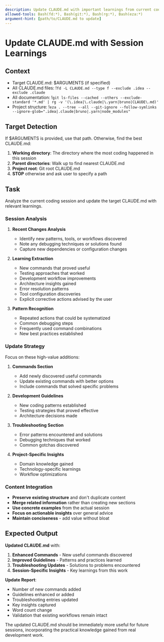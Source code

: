 ```yaml
---
description: Update CLAUDE.md with important learnings from current coding session
allowed-tools: Bash(fd:*), Bash(git:*), Bash(rg:*), Bash(eza:*)
argument-hint: [path/to/CLAUDE.md to update]
---
```


# Update CLAUDE.md with Session Learnings

## Context

- Target CLAUDE.md: $ARGUMENTS (if specified)
- All CLAUDE.md files: !`fd -L CLAUDE.md --type f --exclude .idea --exclude .claude`
- All documentation: !`git ls-files --cached --others --exclude-standard '*.md' | rg -v '(\.idea|\.claude|\.yarn|bruno|CLAUDE\.md)'`
- Project structure: !`eza . --tree --all --git-ignore --follow-symlinks --ignore-glob=".idea|.claude|bruno|.yarn|node_modules"`

## Target Detection

If $ARGUMENTS is provided, use that path. Otherwise, find the best CLAUDE.md:

1. **Working directory**: The directory where the most coding happened in this session
2. **Parent directories**: Walk up to find nearest CLAUDE.md
3. **Project root**: Git root CLAUDE.md
4. **STOP** otherwise and ask user to specify a path

## Task

Analyze the current coding session and update the target CLAUDE.md with relevant learnings.

### Session Analysis

1. **Recent Changes Analysis**
   - Identify new patterns, tools, or workflows discovered
   - Note any debugging techniques or solutions found
   - Capture new dependencies or configuration changes

2. **Learning Extraction**
   - New commands that proved useful
   - Testing approaches that worked
   - Development workflow improvements
   - Architecture insights gained
   - Error resolution patterns
   - Tool configuration discoveries
   - Explicit corrective actions advised by the user

3. **Pattern Recognition**
   - Repeated actions that could be systematized
   - Common debugging steps
   - Frequently used command combinations
   - New best practices established

### Update Strategy

Focus on these high-value additions:

1. **Commands Section**
   - Add newly discovered useful commands
   - Update existing commands with better options
   - Include commands that solved specific problems

2. **Development Guidelines**
   - New coding patterns established
   - Testing strategies that proved effective
   - Architecture decisions made

3. **Troubleshooting Section**
   - Error patterns encountered and solutions
   - Debugging techniques that worked
   - Common gotchas discovered

4. **Project-Specific Insights**
   - Domain knowledge gained
   - Technology-specific learnings
   - Workflow optimizations

### Content Integration

- **Preserve existing structure** and don't duplicate content
- **Merge related information** rather than creating new sections
- **Use concrete examples** from the actual session
- **Focus on actionable insights** over general advice
- **Maintain conciseness** - add value without bloat

## Expected Output

**Updated CLAUDE.md** with:

1. **Enhanced Commands** - New useful commands discovered
2. **Improved Guidelines** - Patterns and practices learned
3. **Troubleshooting Updates** - Solutions to problems encountered
4. **Session-Specific Insights** - Key learnings from this work

**Update Report**:
- Number of new commands added
- Guidelines enhanced or added
- Troubleshooting entries updated
- Key insights captured
- Word count change
- Validation that existing workflows remain intact

The updated CLAUDE.md should be immediately more useful for future sessions, incorporating the practical knowledge gained from real development work.
